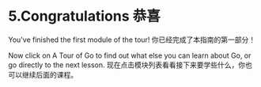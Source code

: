 

5.Congratulations 恭喜
======

You've finished the first module of the tour!
你已经完成了本指南的第一部分！

Now click on A Tour of Go to find out what else you can learn about Go, 
or go directly to the next lesson.
现在点击模块列表看看接下来要学些什么，你也可以继续后面的课程。


